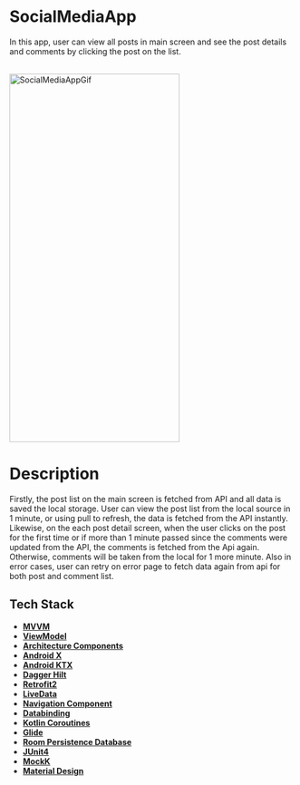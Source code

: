 # SocialMediaApp



In this app, user can view all posts in main screen and see the post details and comments by clicking the post on the list.
</br>
</br>

<p><img height= "650"  width="300" src="https://user-images.githubusercontent.com/23194718/142068836-a5129d61-8ad2-4ebb-b92d-996073e2e60a.gif" alt="SocialMediaAppGif" />


# Description
Firstly, the post list on the main screen is fetched from API and all data is saved the local storage. User can 
view the post list from the local source in 1 minute, or using pull to refresh, the data is fetched from the API instantly. 
Likewise, on the each post detail screen, when the user clicks on the post for the first time or if more than 1 minute passed 
since the comments were updated  from the API, the comments is fetched from the Api again. Otherwise, comments will be taken from 
the local for 1 more minute. Also in error cases,  user can retry on error page to fetch data again from api for 
both post and comment list.


## Tech Stack

- **[MVVM](https://developer.android.com/jetpack/guide">MVVM)** 
- **[ViewModel](https://developer.android.com/topic/libraries/architecture/viewmodel)**
- **[Architecture Components](https://developer.android.com/topic/libraries/architecture/)**
- **[Android X](https://developer.android.com/jetpack/androidx)**
- **[Android KTX](https://developer.android.com/kotlin/ktx.html)**
- **[Dagger Hilt](https://developer.android.com/training/dependency-injection/hilt-android)**
- **[Retrofit2](https://square.github.io/retrofit/)**
- **[LiveData](https://developer.android.com/topic/libraries/architecture/livedata)** 
- **[Navigation Component](https://developer.android.com/jetpack/androidx/releases/navigation)** 
- **[Databinding](https://developer.android.com/topic/libraries/data-binding/)**
- **[Kotlin Coroutines](https://github.com/Kotlin/kotlinx.coroutines)**
- **[Glide](https://github.com/bumptech/glide)**
- **[Room Persistence Database](https://developer.android.com/topic/libraries/architecture/room)**
- **[JUnit4](https://junit.org/junit4)**
- **[MockK](https://github.com/mockk)**
- **[Material Design](https://material.io/design)**
